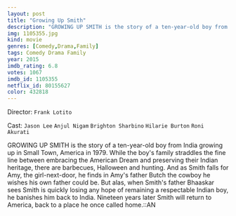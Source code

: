 ```yaml
---
layout: post
title: "Growing Up Smith"
description: "GROWING UP SMITH is the story of a ten-year-old boy from India growing up in Small Town, America in 1979. While the boy's family straddles the fine line between embracing the American Dream and preserving their Indian heritage, there are barbecues, Halloween and hunting. And as Smith falls for Amy, the girl-next-door, he finds in Amy's father Butch the cowboy he wishes his own father could be. But alas, when Smith's father Bhaaskar sees Smith is quickly losing any hope of remaining.."
img: 1105355.jpg
kind: movie
genres: [Comedy,Drama,Family]
tags: Comedy Drama Family 
year: 2015
imdb_rating: 6.8
votes: 1067
imdb_id: 1105355
netflix_id: 80155627
color: 432818
---
```

Director: `Frank Lotito`  

Cast: `Jason Lee` `Anjul Nigam` `Brighton Sharbino` `Hilarie Burton` `Roni Akurati` 

GROWING UP SMITH is the story of a ten-year-old boy from India growing up in Small Town, America in 1979. While the boy's family straddles the fine line between embracing the American Dream and preserving their Indian heritage, there are barbecues, Halloween and hunting. And as Smith falls for Amy, the girl-next-door, he finds in Amy's father Butch the cowboy he wishes his own father could be. But alas, when Smith's father Bhaaskar sees Smith is quickly losing any hope of remaining a respectable Indian boy, he banishes him back to India. Nineteen years later Smith will return to America, back to a place he once called home.::AN